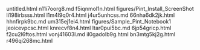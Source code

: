 untitled.html
n11i7oorg8.md
f5iqnmol1n.html
figures/Pint_Install_ScreenShot
li198irbsss.html
l1m4l9q0r4.html
j4ur5unhcss.md
66nha6dk2jk.html
hhnfirpk9bc.md
um315ej1ei4.html
figures/Sample_Pint_Notebook1
jeoicevpcsc.html
knrecvf8n4.html
ltar0pui5bc.md
6jp54gricp.html
f2cu2l6ftos.html
vonj41603l.md
il0gadolb9g.html
bn3mtg5kj2g.html
r496qi268mc.html